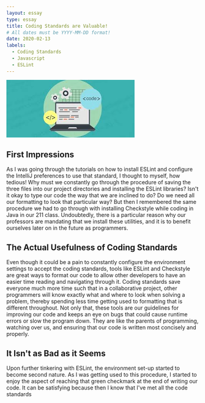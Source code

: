 ```yaml
---
layout: essay
type: essay
title: Coding Standards are Valuable!  
# All dates must be YYYY-MM-DD format!
date: 2020-02-13
labels:
  - Coding Standards
  - Javascript
  - ESLint
---
```

<img class="ui medium floated image" src="../images/codestand.jfif">

## First Impressions
As I was going through the tutorials on how to install ESLint and configure the IntelliJ preferences to use that standard, I thought to myself, how tedious! Why must we constantly go through the procedure of saving the three files into our project directories and installing the ESLint libraries? Isn't it okay to type our code the way that we are inclined to do? Do we need all our formatting to look that particular way? But then I remembered the same procedure we had to go through with installing Checkstyle while coding in Java in our 211 class. Undoubtedly, there is a particular reason why our professors are mandating that we install these utilities, and it is to benefit ourselves later on in the future as programmers. 

## The Actual Usefulness of Coding Standards
Even though it could be a pain to constantly configure the environment settings to accept the coding standards, tools like ESLint and Checkstyle are great ways to format our code to allow other developers to have an easier time reading and navigating through it. Coding standards save everyone much more time such that in a collaborative project, other programmers will know exactly what and where to look when solving a problem, thereby spending less time getting used to formatting that is different throughout. Not only that, these tools are our guidelines for improving our code and keeps an eye on bugs that could cause runtime errors or slow the program down. They are like the parents of programming, watching over us, and ensuring that our code is written most concisely and properly.   

## It Isn't as Bad as it Seems
Upon further tinkering with ESLint, the environment set-up started to become second nature. As I was getting used to this procedure, I started to enjoy the aspect of reaching that green checkmark at the end of writing our code. It can be satisfying because then I know that I've met all the code standards
